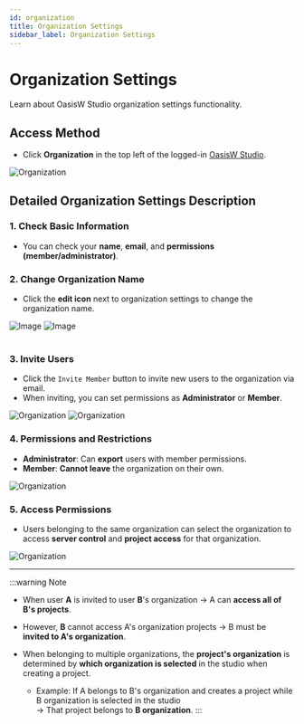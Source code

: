 ```yaml
---
id: organization
title: Organization Settings
sidebar_label: Organization Settings
---
```


# Organization Settings

Learn about OasisW Studio organization settings functionality.

## Access Method

- Click **Organization** in the top left of the logged-in [OasisW Studio](https://oasisserver.link/).

![Organization](/img/usage-guide/14_1.png)

## Detailed Organization Settings Description

### 1. Check Basic Information
- You can check your **name**, **email**, and **permissions (member/administrator)**.

### 2. Change Organization Name
- Click the **edit icon** next to organization settings to change the organization name.

<div style={{display: 'flex', gap: '10px'}}>
  <img src="/img/usage-guide/14_7.png" alt="Image" style={{maxWidth: '35%'}} />
  <img src="/img/usage-guide/14_6.png" alt="Image" style={{maxWidth: '55%'}} />
</div>
<br />

### 3. Invite Users
- Click the `Invite Member` button to invite new users to the organization via email.
- When inviting, you can set permissions as **Administrator** or **Member**.

![Organization](/img/usage-guide/14_2.png)
![Organization](/img/usage-guide/14_3.png)

### 4. Permissions and Restrictions
- **Administrator**: Can **export** users with member permissions.  
- **Member**: **Cannot leave** the organization on their own.

![Organization](/img/usage-guide/14_4.png)

### 5. Access Permissions
- Users belonging to the same organization can select the organization to access **server control** and **project access** for that organization.

![Organization](/img/usage-guide/14_5.png)

---

:::warning Note
 
- When user **A** is invited to user **B**'s organization → A can **access all of B's projects**.
- However, **B** cannot access A's organization projects → B must be **invited to A's organization**.

- When belonging to multiple organizations, the **project's organization** is determined by **which organization is selected** in the studio when creating a project.  
  - Example: If A belongs to B's organization and creates a project while B organization is selected in the studio  
    → That project belongs to **B organization**.
:::